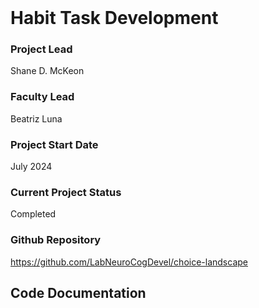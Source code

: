 <br>

# Habit Task Development

### Project Lead
Shane D. McKeon

### Faculty Lead
Beatriz Luna 

### Project Start Date
July 2024

### Current Project Status
Completed

### Github Repository
https://github.com/LabNeuroCogDevel/choice-landscape

## Code Documentation

